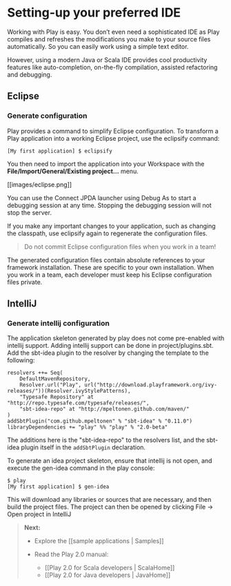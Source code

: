 # Setting-up your preferred IDE

Working with Play is easy. You don’t even need a sophisticated IDE as Play compiles and refreshes the modifications you make to your source files automatically. So you can easily work using a simple text editor.

However, using a modern Java or Scala IDE provides cool productivity features like auto-completion, on-the-fly compilation, assisted refactoring and debugging.

## Eclipse

### Generate configuration

Play provides a command to simplify Eclipse configuration. To transform a Play application into a working Eclipse project, use the eclipsify command:

```
[My first application] $ eclipsify
```

You then need to import the application into your Workspace with the **File/Import/General/Existing project…** menu.

[[images/eclipse.png]] 

You can use the Connect JPDA launcher using Debug As to start a debugging session at any time. Stopping the debugging session will not stop the server.

If you make any important changes to your application, such as changing the classpath, use eclipsify again to regenerate the configuration files.

> Do not commit Eclipse configuration files when you work in a team!

The generated configuration files contain absolute references to your framework installation. These are specific to your own installation. When you work in a team, each developer must keep his Eclipse configuration files private.

## IntelliJ

### Generate intellij configuration

The application skeleton generated by play does not come pre-enabled with intellij support. Adding intellij support can be done in project/plugins.sbt. Add the sbt-idea plugin to the resolver by changing the template to the following:

    resolvers ++= Seq(
        DefaultMavenRepository,
        Resolver.url("Play", url("http://download.playframework.org/ivy-releases/"))(Resolver.ivyStylePatterns),
        "Typesafe Repository" at "http://repo.typesafe.com/typesafe/releases/",
        "sbt-idea-repo" at "http://mpeltonen.github.com/maven/"
    )
    addSbtPlugin("com.github.mpeltonen" % "sbt-idea" % "0.11.0")
    libraryDependencies += "play" %% "play" % "2.0-beta"

The additions here is the "sbt-idea-repo" to the resolvers list, and the sbt-idea plugin itself in the `addSbtPlugin` declaration.

To generate an idea project skeleton, ensure that intellij is not open, and execute the gen-idea command in the play console:

```
$ play
[My first application] $ gen-idea
```

This will download any libraries or sources that are necessary, and then build the project files. The project can then be opened by clicking File -> Open project in IntelliJ

> **Next:** 
>
> - Explore the [[sample applications | Samples]]
>
> - Read the Play 2.0 manual:
>     - [[Play 2.0 for Scala developers | ScalaHome]]
>     - [[Play 2.0 for Java developers | JavaHome]]
